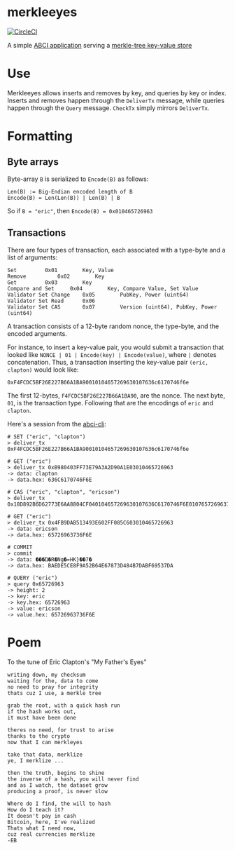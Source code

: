 # merkleeyes

[![CircleCI](https://circleci.com/gh/tendermint/merkleeyes.svg?style=svg)](https://circleci.com/gh/tendermint/merkleeyes)

A simple [ABCI application](http://github.com/tendermint/abci) serving a [merkle-tree key-value store](http://github.com/tendermint/merkleeyes/iavl) 

# Use

Merkleeyes allows inserts and removes by key, and queries by key or index.
Inserts and removes happen through the `DeliverTx` message, while queries happen through the `Query` message.
`CheckTx` simply mirrors `DeliverTx`.

# Formatting

## Byte arrays

Byte-array `B` is serialized to `Encode(B)` as follows:

```
Len(B) := Big-Endian encoded length of B
Encode(B) = Len(Len(B)) | Len(B) | B
```

So if `B = "eric"`, then `Encode(B) = 0x010465726963`

## Transactions

There are four types of transaction, each associated with a type-byte and a list of arguments:

```
Set			0x01		Key, Value
Remove			0x02		Key
Get			0x03		Key
Compare and Set		0x04		Key, Compare Value, Set Value
Validator Set Change    0x05		PubKey, Power (uint64)
Validator Set Read      0x06		
Validator Set CAS       0x07		Version (uint64), PubKey, Power (uint64)	
```

A transaction consists of a 12-byte random nonce, the type-byte, and the encoded arguments.

For instance, to insert a key-value pair, you would submit a transaction that looked like `NONCE | 01 | Encode(key) | Encode(value)`,
where `|` denotes concatenation.
Thus, a transaction inserting the key-value pair `(eric, clapton)` would look like:

```
0xF4FCDC5BF26E227B66A1BA90010104657269630107636c6170746f6e
```

The first 12-bytes, `F4FCDC5BF26E227B66A1BA90`, are the nonce. The next byte, `01`, is the transaction type.
Following that are the encodings of `eric` and `clapton`.


Here's a session from the [abci-cli](https://tendermint.com/intro/getting-started/first-abci):

```
# SET ("eric", "clapton")
> deliver_tx 0xF4FCDC5BF26E227B66A1BA90010104657269630107636c6170746f6e

# GET ("eric")
> deliver_tx 0xB980403FF73E79A3A2D90A1E03010465726963
-> data: clapton
-> data.hex: 636C6170746F6E

# CAS ("eric", "clapton", "ericson")
> deliver_tx 0x18D892B6D62773E6AA8804CF040104657269630107636C6170746F6E010765726963736f6e

# GET ("eric")
> deliver_tx 0x4FB9DAB513493E602FF085C603010465726963
-> data: ericson
-> data.hex: 65726963736F6E

# COMMIT
> commit
-> data: ���Ώ�R�Ng�=HK}��7�
-> data.hex: BAEDE5CE8F9A52B64E67873D484B7DABF69537DA

# QUERY ("eric")
> query 0x65726963
-> height: 2
-> key: eric
-> key.hex: 65726963
-> value: ericson
-> value.hex: 65726963736F6E
```


# Poem

To the tune of Eric Clapton's "My Father's Eyes"

```
writing down, my checksum
waiting for the, data to come
no need to pray for integrity
thats cuz I use, a merkle tree

grab the root, with a quick hash run
if the hash works out,
it must have been done

theres no need, for trust to arise
thanks to the crypto
now that I can merkleyes

take that data, merklize
ye, I merklize ...

then the truth, begins to shine
the inverse of a hash, you will never find
and as I watch, the dataset grow
producing a proof, is never slow

Where do I find, the will to hash
How do I teach it?
It doesn't pay in cash
Bitcoin, here, I've realized
Thats what I need now,
cuz real currencies merklize
-EB
```
